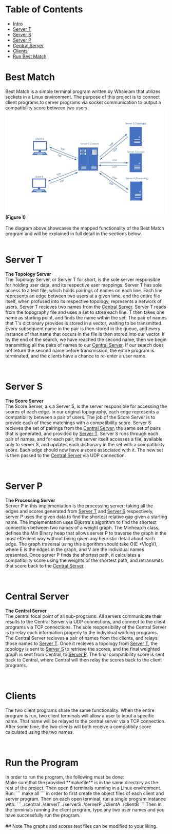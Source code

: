 # Table of Contents
<ul>
  <li><a href="#intro">Intro</a></li>
  <li><a href="#serverT">Server T</a></li>
  <li><a href="#serverS">Server S</a></li>
  <li><a href="#serverP">Server P</a></li>
  <li><a href="#central">Central Server</a></li>
  <li><a href="#clients">Clients</a></li>
  <li><a href="#run">Run Best Match</a></li>
</ul>

<div id="intro">
  <h1>Best Match</h1>
  Best Match is a simple terminal program written by Whaleiam that utilizes sockets in a Linux environment. The purpose of this project is to connect client programs to   server programs via socket communication to output a compatibility score between two users.

  <img src="https://github.com/whaleiam/Best-Match/blob/main/bestmatch.png" alt="Best Match Diagram"/>
  <br>
  <b>(Figure 1)</b>
  <br>
  <br>
  The diagram above showcases the mapped functionality of the Best Match program and will be explained in full detail in the sections below.
  <br>
  <br>
</div>


<div id="serverT">
  <h1>Server T</h1>

  <b>The Topology Server</b>
  <br>
  <span>
    The Topology Server, or Server T for short, is the sole server responsible for holding user data, and its respective user mappings. Server T has sole access to a text file, which holds pairings of names on each line. Each line represents an edge between two users at a given time, and the entire file itself, when profused into its respective topology, represents a network of users. Server T recieves two names from the <a href="central">Central Server</a>. Server T reads from the topography file and uses a set to store each line. T then takes one name as starting point, and finds the name within the set. The pair of names that T's dictionary provides is stored in a vector, waiting to be transmitted. Every subsequent name in the pair is then stored in the queue, and every instance of that name that occurs in the file is then stored into our vector. If by the end of the search, we have reached the second name, then we begin transmitting all the pairs of names to our <a href="central">Central Server</a>. If our search does not return the second name before transmission, the entire program is terminated, and the clients have a chance to re-enter a user name.
  </span>
</div>
<br>
<div id="serverS">
  <h1>Server S</h1>
  
  <b>The Score Server</b>
  <br>
  <span>
    The Score Server, a.k.a Server S, is the server responsible for accessing the scores of each edge. In our original topography, each edge represents a compatibility between a pair of users. The job of the Score Server is to provide each of these matchings with a compatibility score. Server S recieves the set of pairings from the <a href="central">Central Server</a>, the same set of pairs that is generated, and provided by <a href="serverT">Server T</a>. Server S runs through each pair of names, and for each pair, the server itself accesses a file, available only to server S, and updates each dictionary in the set with a compatibility score. Each edge should now have a score associated with it. The new set is then passed to the <a href="central">Central Server</a> via UDP connection.
  </span>
</div>
<br>
<div id="serverP">
  <h1>Server P</h1>
  
  <b>The Processing Server</b>
  <br>
  <span>
    Server P in this implementation is the processing server; taking all the edges and scores generated from <a href="serverT">Server T</a> and <a href="serverS">Server S</a> respectively, server P uses the given data to find the shortest relative gap given a starting name. The implementation uses Dijkstra's algorithm to find the shortest connection between two names of a weight graph. The Minheap.h class, defines the Min Binary heap that allows server P to traverse the graph in the most effecient way without being given any heuristic detail about each edge. The graph traversal using this algorithm should take O(E +VlogV), where E is the edges in the graph, and V are the individual names presented. Once server P finds the shortest path, it calculates a compatibility score using the weights of the shortest path, and retransmits that score back to the <a href="central">Central Server</a>.
  </span>
</div>
<br>
<div id="central">
  <h1>Central Server</h1>

  <b>The Central Server</b>
  <br>
  <span>
    The central focal point of all sub-programs: All servers communicate their results to the Central Server via UDP connections, and connect to the client programs via TCP connections. The sole responsibility of the Central Server is to relay each information properly to the individual working programs. The Central Server recieves a pair of names from the clients, and relays those names to <a href="serverT">Server T</a>. Once it recieves a topology from <a href="serverT">Server T</a>, the topology is sent to <a href="serverS">Server S</a> to retrieve the scores, and the final weighted graph is sent from Central, to <a href="serverP">Server P</a>. The final compatibility score is sent back to Central, where Central will then relay the scores back to the client programs.
  </span>
</div>
<br>
<div id="clients">
  <h1>Clients</h1>

  The two client programs share the same functionality. When the entire program is run, two client terminals will allow a user to input a specific name. That name will be relayed to the central server via a TCP connection. After some time, the two clients will both receive a compatibily score calculated using the two names.
</div>
<br>
<div id="run">
  <h1>Run the Program</h1>  
</div>
  In order to run the program, the following must be done: <br>
  Make sure that the provided **makefile** is in the same directory as the rest of the project. Then open 6 terminals running in a Linux environment. 
  <br>
  Run:
  ```
  make all
  ```
  in order to first create the object files of each client and server program. Then on each open terminal, run a single program instance with:
  ```
  ./central
  ./serverT
  ./serverS
  ./serverP
  ./clientA
  ./clientB
  ```
  Then in the terminals running the client program, type any two user names and you have successfully run the program.
  
  <br>
  <br>
  ## Note
  The graphs and scores text files can be modified to your liking.
